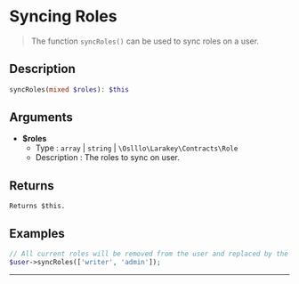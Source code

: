 # Syncing Roles
 > The function `syncRoles()` can be used to sync roles on a user.
## Description
```php
syncRoles(mixed $roles): $this
```
## Arguments

- **$roles**
    - Type : `array` | `string` | `\Oslllo\Larakey\Contracts\Role`
    - Description : The roles to sync on user.

## Returns
    Returns $this.
## Examples
```php
// All current roles will be removed from the user and replaced by the array given
$user->syncRoles(['writer', 'admin']);
```

---
